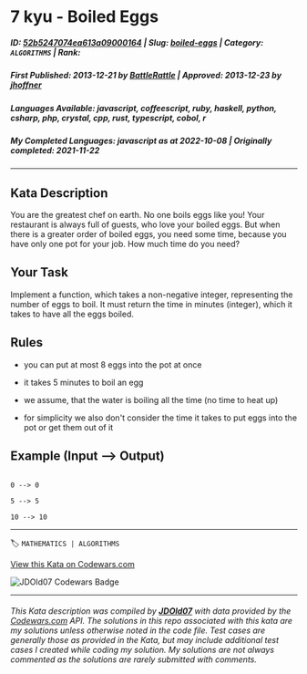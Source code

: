 # 7 kyu - Boiled Eggs

##### **ID**: [52b5247074ea613a09000164](https://www.codewars.com/kata/52b5247074ea613a09000164) | **Slug**: [boiled-eggs](https://www.codewars.com/kata/52b5247074ea613a09000164) | **Category**: `ALGORITHMS` | **Rank**: <span style="color:white">7 kyu</span>

##### **First Published**: 2013-12-21 ***by*** [BattleRattle](https://www.codewars.com/users/BattleRattle) | **Approved**: 2013-12-23 ***by*** [jhoffner](https://www.codewars.com/users/jhoffner)

##### **Languages Available**: javascript, coffeescript, ruby, haskell, python, csharp, php, crystal, cpp, rust, typescript, cobol, r

##### **My Completed Languages**: javascript ***as at*** 2022-10-08 | **Originally completed**: 2021-11-22

---

## Kata Description


You are the greatest chef on earth. No one boils eggs like you! Your restaurant is always full of guests, who love your boiled eggs. But when there is a greater order of boiled eggs, you need some time, because you have only one pot for your job. How much time do you need?



## Your Task



Implement a function, which takes a non-negative integer, representing the number of eggs to boil. It must return the time in minutes (integer), which it takes to have all the eggs boiled.



## Rules



* you can put at most 8 eggs into the pot at once

* it takes 5 minutes to boil an egg

* we assume, that the water is boiling all the time (no time to heat up)

* for simplicity we also don't consider the time it takes to put eggs into the pot or get them out of it



## Example (Input --> Output)



```

0 --> 0

5 --> 5

10 --> 10

```





---


🏷 `MATHEMATICS | ALGORITHMS`


[View this Kata on Codewars.com](https://www.codewars.com/kata/52b5247074ea613a09000164)

![](https://www.codewars.com/users/jdold07/badges/large "JDOld07 Codewars Badge")

---

###### *This Kata description was compiled by [**JDOld07**](https://tpstech.dev) with data provided by the [Codewars.com](https://www.codewars.com) API.  The solutions in this repo associated with this kata are my solutions unless otherwise noted in the code file.  Test cases are generally those as provided in the Kata, but may include additional test cases I created while coding my solution.  My solutions are not always commented as the solutions are rarely submitted with comments.*
